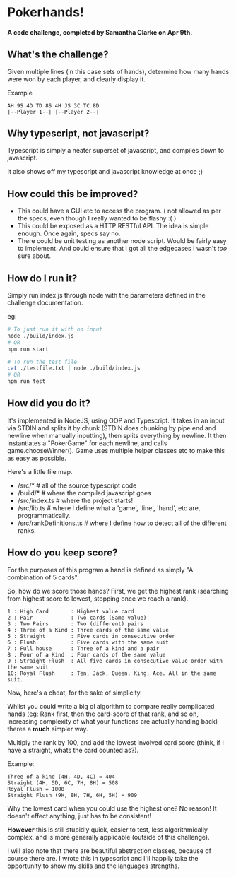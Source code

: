 # Pokerhands!
#### A code challenge, completed by Samantha Clarke on Apr 9th.

## What's the challenge?

Given multiple lines (in this case sets of hands), determine how many hands were won by each player, and clearly display it.

Example
```
AH 9S 4D TD 8S 4H JS 3C TC 8D
|--Player 1--| |--Player 2--|
```


## Why typescript, not javascript?
Typescript is simply a neater superset of javascript, and compiles down to javascript.

It also shows off my typescript and javascript knowledge at once ;)


## How could this be improved?
* This could have a GUI etc to access the program. ( not allowed as per the specs, even though I really wanted to be flashy :( )
* This could be exposed as a HTTP RESTful API. The idea is simple enough. Once again, specs say no.
* There could be unit testing as another node script. Would be fairly easy to implement. And could ensure that I got all the edgecases I wasn't *too* sure about.


## How do I run it?

Simply run index.js through node with the parameters defined in the challenge documentation.

eg:
```bash
# To just run it with no input
node ./build/index.js
# OR
npm run start

# To run the test file
cat ./testfile.txt | node ./build/index.js
# OR
npm run test
```


## How did you do it?

It's implemented in NodeJS, using OOP and Typescript. It takes in an input via STDIN and splits it by chunk (STDIN does chunking by pipe end and newline when manually inputting), then splits everything by newline. It then instantiates a "PokerGame" for each newline, and calls game.chooseWinner(). Game uses multiple helper classes etc to make this as easy as possible.

Here's a little file map.
* /src/*		# all of the source typescript code
* /build/*		# where the compiled javascript goes
* /src/index.ts	# where the project starts!
* /src/lib.ts	# where I define what a 'game', 'line', 'hand', etc are, programmatically.
* /src/rankDefinitions.ts # where I define how to detect all of the different ranks.


## How do you keep score?

For the purposes of this program a hand is defined as simply "A combination of 5 cards".

So, how do we score those hands?
First, we get the highest rank (searching from highest score to lowest, stopping once we reach a rank).
```
1 : High Card		: Highest value card
2 : Pair			: Two cards (Same value)
3 : Two Pairs		: Two (different) pairs
4 : Three of a Kind	: Three cards of the same value
5 : Straight		: Five cards in consecutive order
6 : Flush			: Five cards with the same suit
7 : Full house		: Three of a kind and a pair
8 : Four of a Kind	: Four cards of the same value
9 : Straight Flush	: All five cards in consecutive value order with the same suit
10: Royal Flush		: Ten, Jack, Queen, King, Ace. All in the same suit.
```

Now, here's a cheat, for the sake of simplicity.

Whilst you could write a big ol algorithm to compare really complicated hands (eg: Rank first, then the card-score of that rank, and so on, increasing complexity of what your functions are actually handing back) theres a **much** simpler way.

Multiply the rank by 100, and add the lowest involved card score (think, if I have a straight, whats the card counted as?).

Example:
```
Three of a kind (4H, 4D, 4C) = 404
Straight (4H, 5D, 6C, 7H, 8H) = 508
Royal Flush = 1000
Straight Flush (9H, 8H, 7H, 6H, 5H) = 909
```

Why the lowest card when you could use the highest one? No reason! It doesn't effect anything, just has to be consistent!

**However** this is still stupidly quick, easier to test, less algorithmically complex, and is more generally applicable (outside of this challenge).

I will also note that there are beautiful abstraction classes, because of course there are. I wrote this in typescript and I'll happily take the opportunity to show my skills and the languages strengths. 